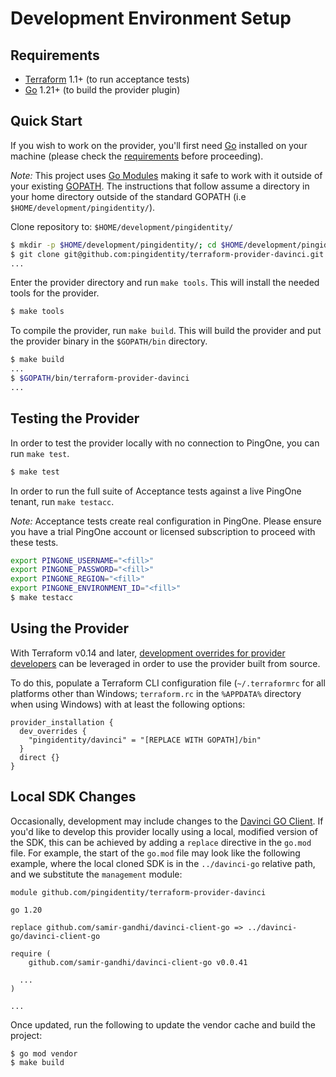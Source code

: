 # Development Environment Setup

## Requirements

- [Terraform](https://www.terraform.io/downloads.html) 1.1+ (to run acceptance tests)
- [Go](https://golang.org/doc/install) 1.21+ (to build the provider plugin)

## Quick Start

If you wish to work on the provider, you'll first need [Go](http://www.golang.org) installed on your machine (please check the [requirements](#requirements) before proceeding).

*Note:* This project uses [Go Modules](https://blog.golang.org/using-go-modules) making it safe to work with it outside of your existing [GOPATH](http://golang.org/doc/code.html#GOPATH). The instructions that follow assume a directory in your home directory outside of the standard GOPATH (i.e `$HOME/development/pingidentity/`).

Clone repository to: `$HOME/development/pingidentity/`

```sh
$ mkdir -p $HOME/development/pingidentity/; cd $HOME/development/pingidentity/
$ git clone git@github.com:pingidentity/terraform-provider-davinci.git
...
```

Enter the provider directory and run `make tools`. This will install the needed tools for the provider.

```sh
$ make tools
```

To compile the provider, run `make build`. This will build the provider and put the provider binary in the `$GOPATH/bin` directory.

```sh
$ make build
...
$ $GOPATH/bin/terraform-provider-davinci
...
```

## Testing the Provider

In order to test the provider locally with no connection to PingOne, you can run `make test`.

```sh
$ make test
```

In order to run the full suite of Acceptance tests against a live PingOne tenant, run `make testacc`.

*Note:* Acceptance tests create real configuration in PingOne.  Please ensure you have a trial PingOne account or licensed subscription to proceed with these tests.

```sh
export PINGONE_USERNAME="<fill>"
export PINGONE_PASSWORD="<fill>"
export PINGONE_REGION="<fill>"
export PINGONE_ENVIRONMENT_ID="<fill>"
$ make testacc
```

## Using the Provider

With Terraform v0.14 and later, [development overrides for provider developers](https://www.terraform.io/docs/cli/config/config-file.html#development-overrides-for-provider-developers) can be leveraged in order to use the provider built from source.

To do this, populate a Terraform CLI configuration file (`~/.terraformrc` for all platforms other than Windows; `terraform.rc` in the `%APPDATA%` directory when using Windows) with at least the following options:

```hcl
provider_installation {
  dev_overrides {
    "pingidentity/davinci" = "[REPLACE WITH GOPATH]/bin"
  }
  direct {}
}
```

## Local SDK Changes

Occasionally, development may include changes to the [Davinci GO Client](https://github.com/samir-gandhi/davinci-client-go). If you'd like to develop this provider locally using a local, modified version of the SDK, this can be achieved by adding a `replace` directive in the `go.mod` file.  For example, the start of the `go.mod` file may look like the following example, where the local cloned SDK is in the `../davinci-go` relative path, and we substitute the `management` module:

```
module github.com/pingidentity/terraform-provider-davinci

go 1.20

replace github.com/samir-gandhi/davinci-client-go => ../davinci-go/davinci-client-go

require (
	github.com/samir-gandhi/davinci-client-go v0.0.41
  
  ...
)

...
```

Once updated, run the following to update the vendor cache and build the project:

```shell
$ go mod vendor
$ make build
```